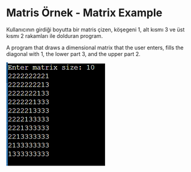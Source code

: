 # Matris Örnek - Matrix Example

Kullanıcının girdiği boyutta bir matris çizen, köşegeni 1, alt kısmı 3 ve üst kısmı 2 rakamları ile dolduran program.

A program that draws a dimensional matrix that the user enters, fills the diagonal with 1, the lower part 3, and the upper part 2.

![Çıktı - Result](https://github.com/alibknc/MyFirstProjects-C-/blob/master/MatrixExample/result.png)
